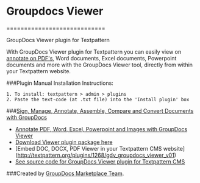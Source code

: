 # Groupdocs Viewer
============================

GroupDocs Viewer plugin for Textpattern

With GroupDocs Viewer plugin for Textpattern you can easily view on [annotate on PDF's](http://groupdocs.com/apps/Viewer), Word documents, Excel documents, Powerpoint documents and more with the GroupDocs Viewer tool, directly from within your Textpattern website.

###Plugin Manual Installation Instructions:

	1. To install: textpattern > admin > plugins
	2. Paste the text-code (at .txt file) into the 'Install plugin' box


###[Sign, Manage, Annotate, Assemble, Compare and Convert Documents with GroupDocs](http://groupdocs.com)
* [Annotate PDF, Word, Excel, Powerpoint and Images with GroupDocs Viewer](http://groupdocs.com/apps/Viewer)
* [Download Viewer plugin package here](https://github.com/groupdocs/textpattern-groupdocs-Viewer)
* [Embed DOC, DOCX, PDF Viewer in your Textpattern CMS website] (http://textpattern.org/plugins/1268/gdv_groupdocs_viewer_v01)
* [See source code for GroupDocs Viewer plugin for Textpattern CMS](https://github.com/groupdocs/textpattern-groupdocs-Viewer-source)

###Created by [GroupDocs Marketplace Team](http://groupdocs.com/marketplace/).